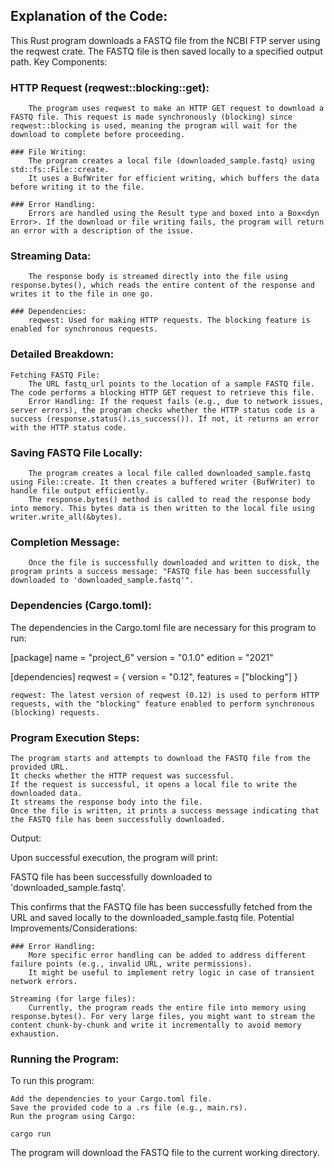 ## Explanation of the Code:

This Rust program downloads a FASTQ file from the NCBI FTP server using the reqwest crate. The FASTQ file is then saved locally to a specified output path.
Key Components:

  ###  HTTP Request (reqwest::blocking::get):
        The program uses reqwest to make an HTTP GET request to download a FASTQ file. This request is made synchronously (blocking) since reqwest::blocking is used, meaning the program will wait for the download to complete before proceeding.

    ### File Writing:
        The program creates a local file (downloaded_sample.fastq) using std::fs::File::create.
        It uses a BufWriter for efficient writing, which buffers the data before writing it to the file.

    ### Error Handling:
        Errors are handled using the Result type and boxed into a Box<dyn Error>. If the download or file writing fails, the program will return an error with a description of the issue.

  ### Streaming Data:
        The response body is streamed directly into the file using response.bytes(), which reads the entire content of the response and writes it to the file in one go.

    ### Dependencies:
        reqwest: Used for making HTTP requests. The blocking feature is enabled for synchronous requests.

### Detailed Breakdown:

    Fetching FASTQ File:
        The URL fastq_url points to the location of a sample FASTQ file. The code performs a blocking HTTP GET request to retrieve this file.
        Error Handling: If the request fails (e.g., due to network issues, server errors), the program checks whether the HTTP status code is a success (response.status().is_success()). If not, it returns an error with the HTTP status code.

   ### Saving FASTQ File Locally:
        The program creates a local file called downloaded_sample.fastq using File::create. It then creates a buffered writer (BufWriter) to handle file output efficiently.
        The response.bytes() method is called to read the response body into memory. This bytes data is then written to the local file using writer.write_all(&bytes).

   ### Completion Message:
        Once the file is successfully downloaded and written to disk, the program prints a success message: "FASTQ file has been successfully downloaded to 'downloaded_sample.fastq'".

### Dependencies (Cargo.toml):

The dependencies in the Cargo.toml file are necessary for this program to run:

[package]
name = "project_6"
version = "0.1.0"
edition = "2021"

[dependencies]
reqwest = { version = "0.12", features = ["blocking"] }

    reqwest: The latest version of reqwest (0.12) is used to perform HTTP requests, with the "blocking" feature enabled to perform synchronous (blocking) requests.

### Program Execution Steps:

    The program starts and attempts to download the FASTQ file from the provided URL.
    It checks whether the HTTP request was successful.
    If the request is successful, it opens a local file to write the downloaded data.
    It streams the response body into the file.
    Once the file is written, it prints a success message indicating that the FASTQ file has been successfully downloaded.

Output:

Upon successful execution, the program will print:

FASTQ file has been successfully downloaded to 'downloaded_sample.fastq'.

This confirms that the FASTQ file has been successfully fetched from the URL and saved locally to the downloaded_sample.fastq file.
Potential Improvements/Considerations:

    ### Error Handling:
        More specific error handling can be added to address different failure points (e.g., invalid URL, write permissions).
        It might be useful to implement retry logic in case of transient network errors.

    Streaming (for large files):
        Currently, the program reads the entire file into memory using response.bytes(). For very large files, you might want to stream the content chunk-by-chunk and write it incrementally to avoid memory exhaustion.

### Running the Program:

To run this program:

    Add the dependencies to your Cargo.toml file.
    Save the provided code to a .rs file (e.g., main.rs).
    Run the program using Cargo:

    cargo run

The program will download the FASTQ file to the current working directory.
